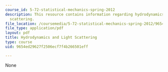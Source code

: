 ```yaml
---
course_id: 5-72-statistical-mechanics-spring-2012
description: This resource contains information regarding hydrodynamics and light
  scattering.
file_location: /coursemedia/5-72-statistical-mechanics-spring-2012/9654ed29627f2506ecf7f4b266501eff_MIT5_72S12_master3.pdf
file_type: application/pdf
layout: pdf
title: Hydrodynamics and Light Scattering
type: course
uid: 9654ed29627f2506ecf7f4b266501eff

---
```

None